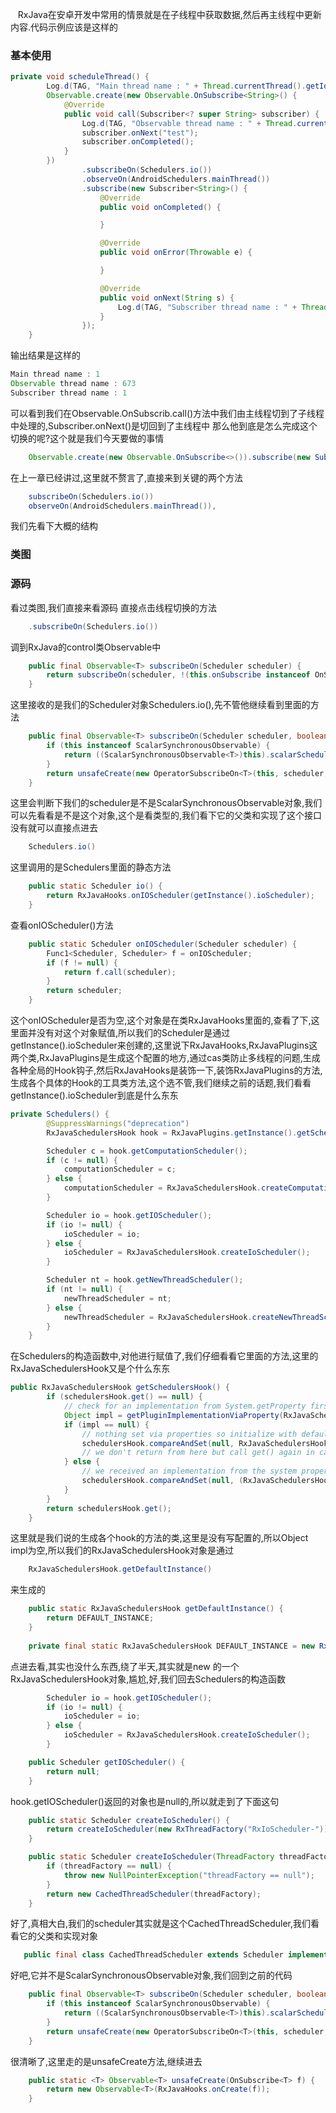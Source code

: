     RxJava在安卓开发中常用的情景就是在子线程中获取数据,然后再主线程中更新内容.代码示例应该是这样的
### 基本使用
```Java
private void scheduleThread() {
        Log.d(TAG, "Main thread name : " + Thread.currentThread().getId());
        Observable.create(new Observable.OnSubscribe<String>() {
            @Override
            public void call(Subscriber<? super String> subscriber) {
                Log.d(TAG, "Observable thread name : " + Thread.currentThread().getId());
                subscriber.onNext("test");
                subscriber.onCompleted();
            }
        })
                .subscribeOn(Schedulers.io())
                .observeOn(AndroidSchedulers.mainThread())
                .subscribe(new Subscriber<String>() {
                    @Override
                    public void onCompleted() {

                    }

                    @Override
                    public void onError(Throwable e) {

                    }

                    @Override
                    public void onNext(String s) {
                        Log.d(TAG, "Subscriber thread name : " + Thread.currentThread().getId());
                    }
                });
    }
```
输出结果是这样的
```Java
Main thread name : 1
Observable thread name : 673
Subscriber thread name : 1
```
可以看到我们在Observable.OnSubscrib.call()方法中我们由主线程切到了子线程中处理的,Subscriber.onNext()是切回到了主线程中
那么他到底是怎么完成这个切换的呢?这个就是我们今天要做的事情
```Java
    Observable.create(new Observable.OnSubscribe<>()).subscribe(new Subscriber())
```
在上一章已经讲过,这里就不赘言了,直接来到关键的两个方法
```Java
    subscribeOn(Schedulers.io()) 
    observeOn(AndroidSchedulers.mainThread()),
```
我们先看下大概的结构
### 类图

### 源码
看过类图,我们直接来看源码
直接点击线程切换的方法
```Java
    .subscribeOn(Schedulers.io())
```
调到RxJava的control类Observable中
```Java
    public final Observable<T> subscribeOn(Scheduler scheduler) {
        return subscribeOn(scheduler, !(this.onSubscribe instanceof OnSubscribeCreate));
    }
```
这里接收的是我们的Scheduler对象Schedulers.io(),先不管他继续看到里面的方法
```Java
    public final Observable<T> subscribeOn(Scheduler scheduler, boolean requestOn) {
        if (this instanceof ScalarSynchronousObservable) {
            return ((ScalarSynchronousObservable<T>)this).scalarScheduleOn(scheduler);
        }
        return unsafeCreate(new OperatorSubscribeOn<T>(this, scheduler, requestOn));
    }
```
这里会判断下我们的scheduler是不是ScalarSynchronousObservable对象,我们可以先看看是不是这个对象,这个是看类型的,我们看下它的父类和实现了这个接口没有就可以直接点进去
```Java
    Schedulers.io()
```
这里调用的是Schedulers里面的静态方法
```Java
    public static Scheduler io() {
        return RxJavaHooks.onIOScheduler(getInstance().ioScheduler);
    }
```
查看onIOScheduler()方法
```Java
    public static Scheduler onIOScheduler(Scheduler scheduler) {
        Func1<Scheduler, Scheduler> f = onIOScheduler;
        if (f != null) {
            return f.call(scheduler);
        }
        return scheduler;
    }
```
这个onIOScheduler是否为空,这个对象是在类RxJavaHooks里面的,查看了下,这里面并没有对这个对象赋值,所以我们的Scheduler是通过getInstance().ioScheduler来创建的,这里说下RxJavaHooks,RxJavaPlugins这两个类,RxJavaPlugins是生成这个配置的地方,通过cas类防止多线程的问题,生成各种全局的Hook钩子,然后RxJavaHooks是装饰一下,装饰RxJavaPlugins的方法,生成各个具体的Hook的工具类方法,这个选不管,我们继续之前的话题,我们看看getInstance().ioScheduler到底是什么东东
```Java
private Schedulers() {
        @SuppressWarnings("deprecation")
        RxJavaSchedulersHook hook = RxJavaPlugins.getInstance().getSchedulersHook();

        Scheduler c = hook.getComputationScheduler();
        if (c != null) {
            computationScheduler = c;
        } else {
            computationScheduler = RxJavaSchedulersHook.createComputationScheduler();
        }

        Scheduler io = hook.getIOScheduler();
        if (io != null) {
            ioScheduler = io;
        } else {
            ioScheduler = RxJavaSchedulersHook.createIoScheduler();
        }

        Scheduler nt = hook.getNewThreadScheduler();
        if (nt != null) {
            newThreadScheduler = nt;
        } else {
            newThreadScheduler = RxJavaSchedulersHook.createNewThreadScheduler();
        }
    }
```
在Schedulers的构造函数中,对他进行赋值了,我们仔细看看它里面的方法,这里的RxJavaSchedulersHook又是个什么东东
```Java
public RxJavaSchedulersHook getSchedulersHook() {
        if (schedulersHook.get() == null) {
            // check for an implementation from System.getProperty first
            Object impl = getPluginImplementationViaProperty(RxJavaSchedulersHook.class, System.getProperties());
            if (impl == null) {
                // nothing set via properties so initialize with default
                schedulersHook.compareAndSet(null, RxJavaSchedulersHook.getDefaultInstance());
                // we don't return from here but call get() again in case of thread-race so the winner will always get returned
            } else {
                // we received an implementation from the system property so use it
                schedulersHook.compareAndSet(null, (RxJavaSchedulersHook) impl);
            }
        }
        return schedulersHook.get();
    }
```
这里就是我们说的生成各个hook的方法的类,这里是没有写配置的,所以Object impl为空,所以我们的RxJavaSchedulersHook对象是通过
```Java
    RxJavaSchedulersHook.getDefaultInstance()
```
来生成的
```Java
    public static RxJavaSchedulersHook getDefaultInstance() {
        return DEFAULT_INSTANCE;
    }
    
    private final static RxJavaSchedulersHook DEFAULT_INSTANCE = new RxJavaSchedulersHook();

```
点进去看,其实也没什么东西,绕了半天,其实就是new 的一个RxJavaSchedulersHook对象,尴尬,好,我们回去Schedulers的构造函数
```Java
        Scheduler io = hook.getIOScheduler();
        if (io != null) {
            ioScheduler = io;
        } else {
            ioScheduler = RxJavaSchedulersHook.createIoScheduler();
        }
```
```Java
    public Scheduler getIOScheduler() {
        return null;
    }
```
hook.getIOScheduler()返回的对象也是null的,所以就走到了下面这句
```Java
    public static Scheduler createIoScheduler() {
        return createIoScheduler(new RxThreadFactory("RxIoScheduler-"));
    }
```
```Java
    public static Scheduler createIoScheduler(ThreadFactory threadFactory) {
        if (threadFactory == null) {
            throw new NullPointerException("threadFactory == null");
        }
        return new CachedThreadScheduler(threadFactory);
    }
```
好了,真相大白,我们的scheduler其实就是这个CachedThreadScheduler,我们看看它的父类和实现对象
```Java
   public final class CachedThreadScheduler extends Scheduler implements SchedulerLifecycle
```
好吧,它并不是ScalarSynchronousObservable对象,我们回到之前的代码
```Java
    public final Observable<T> subscribeOn(Scheduler scheduler, boolean requestOn) {
        if (this instanceof ScalarSynchronousObservable) {
            return ((ScalarSynchronousObservable<T>)this).scalarScheduleOn(scheduler);
        }
        return unsafeCreate(new OperatorSubscribeOn<T>(this, scheduler, requestOn));
    }
```
很清晰了,这里走的是unsafeCreate方法,继续进去
```Java
    public static <T> Observable<T> unsafeCreate(OnSubscribe<T> f) {
        return new Observable<T>(RxJavaHooks.onCreate(f));
    }
```
